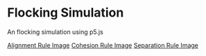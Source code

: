 # Flocking Simulation
An flocking simulation using p5.js

[Alignment Rule Image](https://i.imgur.com/z73JhEf.gif)
[Cohesion Rule Image](https://i.imgur.com/uanlXSl.gif)
[Separation Rule Image](https://i.imgur.com/eaSkcU7.gif)
